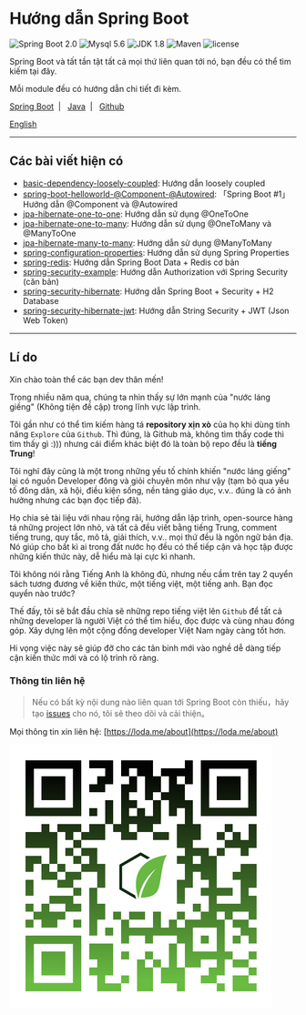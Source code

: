 Hướng dẫn Spring Boot
=========================

![Spring Boot 2.0](https://img.shields.io/badge/Spring%20Boot-2.0-brightgreen.svg)
![Mysql 5.6](https://img.shields.io/badge/Mysql-5.6-blue.svg)
![JDK 1.8](https://img.shields.io/badge/JDK-1.8-brightgreen.svg)
![Maven](https://img.shields.io/badge/Maven-3.5.0-yellowgreen.svg)
![license](https://img.shields.io/crates/l/rustc-serialize/0.3.24.svg)
 
Spring Boot và tất tần tật tất cả mọi thứ liên quan tới nó, bạn đều có thể tìm kiếm tại đây.

Mỗi module đều có hướng dẫn chi tiết đi kèm.

[Spring Boot](https://github.com/loda-kun/spring-boot-learning) &nbsp;| &nbsp; [Java](https://github.com/loda-kun/java-all) &nbsp;| &nbsp; [Github](https://github.com/loda-kun/spring-boot-learning)


[English](https://github.com/loda-kun/spring-boot-learning)

---

## Các bài viết hiện có

- [basic-dependency-loosely-coupled](https://github.com/loda-kun/spring-boot-learning/tree/master/basic-dependency-loosely-coupled): Hướng dẫn loosely coupled
- [spring-boot-helloworld-@Component-@Autowired](https://github.com/loda-kun/spring-boot-learning/tree/master/spring-boot-helloworld-@Component-@Autowired): 「Spring Boot #1」Hướng dẫn @Component và @Autowired
- [jpa-hibernate-one-to-one](https://github.com/loda-kun/spring-boot-learning/tree/master/jpa-hibernate-one-to-one): Hướng dẫn sử dụng @OneToOne
- [jpa-hibernate-one-to-many](https://github.com/loda-kun/spring-boot-learning/tree/master/jpa-hibernate-one-to-many): Hướng dẫn sử dụng @OneToMany và @ManyToOne
- [jpa-hibernate-many-to-many](https://github.com/loda-kun/spring-boot-learning/tree/master/jpa-hibernate-many-to-many): Hướng dẫn sử dụng @ManyToMany
- [spring-configuration-properties](https://github.com/loda-kun/spring-boot-learning/tree/master/spring-configuration-properties): Hướng dẫn sử dụng Spring Properties
- [spring-redis](https://github.com/loda-kun/spring-boot-learning/tree/master/spring-redis): Hướng dẫn Spring Boot Data + Redis cơ bản
- [spring-security-example](https://github.com/loda-kun/spring-boot-learning/tree/master/spring-security-example): Hướng dẫn Authorization với Spring Security (căn bản)
- [spring-security-hibernate](https://github.com/loda-kun/spring-boot-learning/tree/master/spring-security-hibernate): Hướng dẫn Spring Boot + Security + H2 Database
- [spring-security-hibernate-jwt](https://github.com/loda-kun/spring-boot-learning/tree/master/spring-security-hibernate-jwt): Hướng dẫn String Security + JWT (Json Web Token)

---

## Lí do

Xin chào toàn thể các bạn dev thân mến!

Trong nhiều năm qua, chúng ta nhìn thấy sự lớn mạnh của "nước láng giềng" (Không tiện đề cập) trong lĩnh vực lập trình.

Tôi gần như có thể tìm kiếm hàng tá **repository xịn xò** của họ khi dùng tính năng `Explore` của `Github`. Thì đúng, là Github mà, không tìm thấy code thì tìm thấy gì :))) nhưng cái điểm khác biệt đó là toàn bộ repo đều là **tiếng Trung**!

Tôi nghĩ đây cũng là một trong những yếu tố chính khiến "nước láng giếng" lại có nguồn Developer đông và giỏi chuyên môn như vậy (tạm bỏ qua yếu tố đông dân, xã hội, điều kiện sống, nền tảng giáo dục, v.v.. đúng là có ảnh hưởng nhưng các bạn đọc tiếp đã). 

Họ chia sẻ tài liệu với nhau rộng rãi, hướng dẫn lập trình, open-source hàng tá những project lớn nhỏ, và tất cả đều viết bằng tiếng Trung, comment tiếng trung, quy tắc, mô tả, giải thích, v.v.. mọi thứ đều là ngôn ngữ bản địa. Nó giúp cho bất kì ai trong đất nước họ đều có thể tiếp cận và học tập được những kiến thức này, dễ hiểu mà lại cực kì nhanh.

Tôi không nói rằng Tiếng Anh là không đủ, nhưng nếu cầm trên tay 2 quyển sách tương đương về kiến thức, một tiếng việt, một tiếng anh. Bạn đọc quyển nào trước?

Thế đấy, tôi sẽ bắt đầu chỉa sẽ những repo tiếng việt lên `Github` để tất cả những developer là người Việt có thể tìm hiểu, đọc được và cùng nhau đóng góp. Xây dựng lên một cộng đồng developer Việt Nam ngày càng tốt hơn. 

Hi vọng việc này sẽ giúp đỡ cho các tân binh mới vào nghề dễ dàng tiếp cận kiến thức mới và có lộ trình rõ ràng.

### Thông tin liên hệ 

> Nếu có bất kỳ nội dung nào liên quan tới Spring Boot còn thiếu，hãy tạo [issues](https://github.com/ityouknow/spring-boot-examples/issues) cho nó, tôi sẽ theo dõi và cải thiện。

Mọi thông tin xin liên hệ: [https://loda.me/about](https://loda.me/about)

![](docs/images/qr-code.png)



